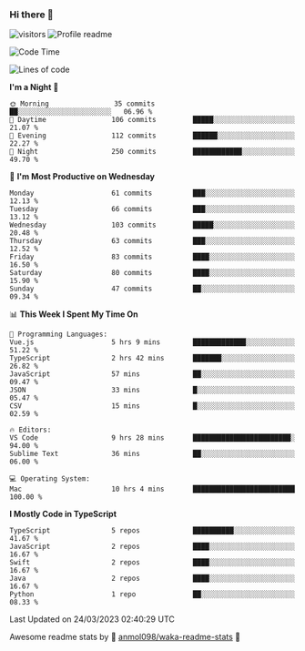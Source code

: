 ### Hi there 👋  
![visitors](https://visitor-badge.laobi.icu/badge?page_id=leverglowh) ![Profile readme](https://github.com/leverglowh/leverglowh/workflows/Profile%20readme/badge.svg?branch=master)

<!--START_SECTION:waka-->
![Code Time](http://img.shields.io/badge/Code%20Time-1%2C992%20hrs%2038%20mins-blue)

![Lines of code](https://img.shields.io/badge/From%20Hello%20World%20I%27ve%20Written-184.3%20thousand%20lines%20of%20code-blue)

**I'm a Night 🦉** 

```text
🌞 Morning                35 commits          ██░░░░░░░░░░░░░░░░░░░░░░░   06.96 % 
🌆 Daytime                106 commits         █████░░░░░░░░░░░░░░░░░░░░   21.07 % 
🌃 Evening                112 commits         ██████░░░░░░░░░░░░░░░░░░░   22.27 % 
🌙 Night                  250 commits         ████████████░░░░░░░░░░░░░   49.70 % 
```
📅 **I'm Most Productive on Wednesday** 

```text
Monday                   61 commits          ███░░░░░░░░░░░░░░░░░░░░░░   12.13 % 
Tuesday                  66 commits          ███░░░░░░░░░░░░░░░░░░░░░░   13.12 % 
Wednesday                103 commits         █████░░░░░░░░░░░░░░░░░░░░   20.48 % 
Thursday                 63 commits          ███░░░░░░░░░░░░░░░░░░░░░░   12.52 % 
Friday                   83 commits          ████░░░░░░░░░░░░░░░░░░░░░   16.50 % 
Saturday                 80 commits          ████░░░░░░░░░░░░░░░░░░░░░   15.90 % 
Sunday                   47 commits          ██░░░░░░░░░░░░░░░░░░░░░░░   09.34 % 
```


📊 **This Week I Spent My Time On** 

```text
💬 Programming Languages: 
Vue.js                   5 hrs 9 mins        █████████████░░░░░░░░░░░░   51.22 % 
TypeScript               2 hrs 42 mins       ███████░░░░░░░░░░░░░░░░░░   26.82 % 
JavaScript               57 mins             ██░░░░░░░░░░░░░░░░░░░░░░░   09.47 % 
JSON                     33 mins             █░░░░░░░░░░░░░░░░░░░░░░░░   05.47 % 
CSV                      15 mins             █░░░░░░░░░░░░░░░░░░░░░░░░   02.59 % 

🔥 Editors: 
VS Code                  9 hrs 28 mins       ████████████████████████░   94.00 % 
Sublime Text             36 mins             ██░░░░░░░░░░░░░░░░░░░░░░░   06.00 % 

💻 Operating System: 
Mac                      10 hrs 4 mins       █████████████████████████   100.00 % 
```

**I Mostly Code in TypeScript** 

```text
TypeScript               5 repos             ██████████░░░░░░░░░░░░░░░   41.67 % 
JavaScript               2 repos             ████░░░░░░░░░░░░░░░░░░░░░   16.67 % 
Swift                    2 repos             ████░░░░░░░░░░░░░░░░░░░░░   16.67 % 
Java                     2 repos             ████░░░░░░░░░░░░░░░░░░░░░   16.67 % 
Python                   1 repo              ██░░░░░░░░░░░░░░░░░░░░░░░   08.33 % 
```




 Last Updated on 24/03/2023 02:40:29 UTC
<!--END_SECTION:waka-->


Awesome readme stats by :star2: [anmol098/waka-readme-stats](https://github.com/anmol098/waka-readme-stats) :star2:
